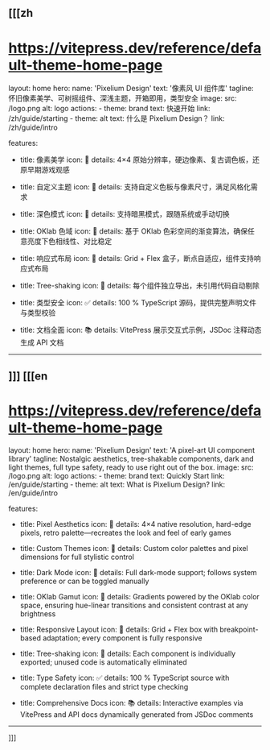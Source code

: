 [[[zh
---
# https://vitepress.dev/reference/default-theme-home-page
layout: home
hero:
  name: 'Pixelium Design'
  text: '像素风 UI 组件库'
  tagline: 怀旧像素美学、可树摇组件、深浅主题，开箱即用，类型安全
  image:
    src: /logo.png
    alt: logo
  actions:
    - theme: brand
      text: 快速开始
      link: /zh/guide/starting
    - theme: alt
      text: 什么是 Pixelium Design？
      link: /zh/guide/intro

features:
  - title: 像素美学
    icon: 👾
    details: 4×4 原始分辨率，硬边像素、复古调色板，还原早期游戏观感

  - title: 自定义主题
    icon: 🎨
    details: 支持自定义色板与像素尺寸，满足风格化需求

  - title: 深色模式
    icon: 🌙
    details: 支持暗黑模式，跟随系统或手动切换

  - title: OKlab 色域
    icon: 🌈
    details: 基于 OKlab 色彩空间的渐变算法，确保任意亮度下色相线性、对比稳定

  - title: 响应式布局
    icon: 📱
    details: Grid + Flex 盒子，断点自适应，组件支持响应式布局

  - title: Tree-shaking
    icon: 🧩
    details: 每个组件独立导出，未引用代码自动剔除

  - title: 类型安全
    icon: ✅
    details: 100 % TypeScript 源码，提供完整声明文件与类型校验

  - title: 文档全面
    icon: 📚
    details: VitePress 展示交互式示例，JSDoc 注释动态生成 API 文档
---
]]]
[[[en
---
# https://vitepress.dev/reference/default-theme-home-page
layout: home
hero:
  name: 'Pixelium Design'
  text: 'A pixel-art UI component library'
  tagline: Nostalgic aesthetics, tree-shakable components, dark and light themes, full type safety, ready to use right out of the box.
  image:
    src: /logo.png
    alt: logo
  actions:
    - theme: brand
      text: Quickly Start
      link: /en/guide/starting
    - theme: alt
      text: What is Pixelium Design?
      link: /en/guide/intro

features:
- title: Pixel Aesthetics
  icon: 👾
  details: 4×4 native resolution, hard-edge pixels, retro palette—recreates the look and feel of early games

- title: Custom Themes
  icon: 🎨
  details: Custom color palettes and pixel dimensions for full stylistic control

- title: Dark Mode
  icon: 🌙
  details: Full dark-mode support; follows system preference or can be toggled manually

- title: OKlab Gamut
  icon: 🌈
  details: Gradients powered by the OKlab color space, ensuring hue-linear transitions and consistent contrast at any brightness

- title: Responsive Layout
  icon: 📱
  details: Grid + Flex box with breakpoint-based adaptation; every component is fully responsive

- title: Tree-shaking
  icon: 🧩
  details: Each component is individually exported; unused code is automatically eliminated

- title: Type Safety
  icon: ✅
  details: 100 % TypeScript source with complete declaration files and strict type checking

- title: Comprehensive Docs
  icon: 📚
  details: Interactive examples via VitePress and API docs dynamically generated from JSDoc comments
---
]]]

